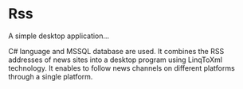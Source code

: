 # Rss
A simple desktop application...

C# language and MSSQL database are used. It combines the RSS addresses of news sites into a desktop program using LinqToXml technology. It enables to follow news channels on different platforms through a single platform.
